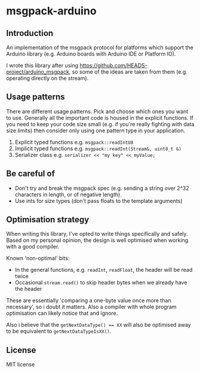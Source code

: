 # msgpack-arduino

Introduction
------------

An implementation of the msgpack protocol for platforms which support the Arduino library (e.g. Arduino boards with Arduino IDE or Platform IO).

I wrote this library after using https://github.com/HEADS-project/arduino_msgpack, so some of the ideas are taken from them (e.g. operating directly on the stream).

Usage patterns
--------------

There are different usage patterns. Pick and choose which ones you want to use. Generally all the important code is housed in the explicit functions. If you need to keep your code size small (e.g. if you're really fighting with data size limits) then consider only using one pattern type in your application.

1. Explicit typed functions e.g. `msgpack::readIntU8`
2. Implicit typed functions e.g. `msgpack::readInt(Stream&, uint8_t &)`
3. Serializer class e.g. `serializer << "my key" << myValue;`

Be careful of
-------------

* Don't try and break the msgpack spec (e.g. sending a string over 2^32 characters in length, or of negative length). 
* Use ints for size types (don't pass floats to the template arguments)

Optimisation strategy
---------------------

When writing this library, I've opted to write things specifically and safely. Based on my personal opinion, the design is well optimised when working with a good compiler.

Known 'non-optimal' bits:
* In the general functions, e.g. `readInt`, `readFloat`, the header will be read twice
* Occasional `stream.read()` to skip header bytes when we already have the header

These are essentially 'comparing a one-byte value once more than necessary', so i doubt it matters. Also a compiler with whole program optimisation can likely notice that and ignore.

Also i believe that the `getNextDataType() == XX` will also be optimised away to be equivalent to `getNextDataTypeIsXX()`.

License
-------
MIT license
